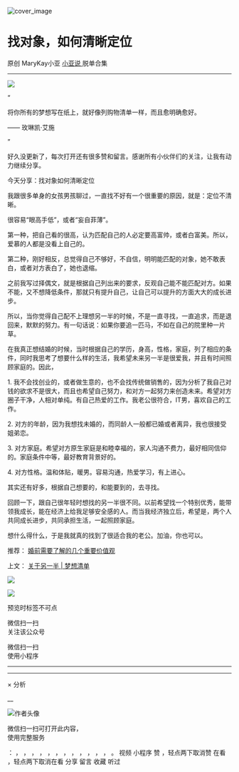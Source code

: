 ![cover_image](https://mmbiz.qlogo.cn/mmbiz_jpg/A8SKDch4cJFhPMyYZBXITzkzicPuMUR0c3G3ziatpbujcmBXFVQibH1ib9XBJYiadfib6NKrXjdx0UsaHptsYbwKzqPw/0?wx_fmt=jpeg)

#  找对象，如何清晰定位

原创  MaryKay小亚  [ 小亚说 ](https://mp.weixin.qq.com/mp/appmsgalbum?__biz=MzUxNDAwNTk0MQ==&action=getalbum&album_id=2150334617126502403#wechat_redirect) 脱单合集

__ _ _ _ _

  

  

![](https://mmbiz.qpic.cn/mmbiz_jpg/A8SKDch4cJFhPMyYZBXITzkzicPuMUR0cba3AQVAODekdc7qEOFoN6MgN7DRO3LOV0kicsGkvj84IDkh0eYJTgFw/640?wx_fmt=jpeg)

  
“

将你所有的梦想写在纸上，就好像列购物清单一样，而且愈明确愈好。

—— 玫琳凯·艾施

”  

好久没更新了，每次打开还有很多赞和留言。感谢所有小伙伴们的关注，让我有动力继续分享。

  

今天分享：找对象如何清晰定位

  

我跟很多单身的女孩男孩聊过，一直找不好有一个很重要的原因，就是：定位不清晰。

  

很容易“眼高手低”，或者“妄自菲薄”。

  

第一种，把自己看的很高，认为匹配自己的人必定要高富帅，或者白富美。所以，爱慕的人都是没看上自己的。

  

第二种，刚好相反，总觉得自己不够好，不自信，明明能匹配的对象，她不敢表白，或者对方表白了，她也退缩。

  

之前我写过择偶文，就是根据自己列出来的要求，反观自己能不能匹配对方。如果不能，又不想降低条件，那就只有提升自己，让自己可以提升的方面大大的成长进步。

  

所以，当你觉得自己配不上理想另一半的时候，不是一直寻找，一直追求，而是退回来，默默的努力。有一句话说：如果你要追一匹马，不如在自己的院里种一片草。

  

在我真正想结婚的时候，当时根据自己的学历，身高，性格，家庭，列了相应的条件，同时我思考了想要什么样的生活，我希望未来另一半是很爱我，并且有时间照顾家庭的。因此，

  

1\.
我不会找创业的，或者做生意的，也不会找传统做销售的，因为分析了我自己对钱的欲求不是很大，而且也希望自己努力，和对方一起努力来创造未来。希望对方圈子干净，人相对单纯。有自己热爱的工作。我老公很符合，IT男，喜欢自己的工作。

  

2\. 对方的年龄，因为我想找未婚的，而同龄人一般都已婚或者离异，我也很接受姐弟恋。

  

3\. 对方家庭。希望对方原生家庭是和睦幸福的，家人沟通不费力，最好相同信仰的。家庭条件中等，最好教育背景好的。

  

4\. 对方性格。温和体贴，暖男。容易沟通，热爱学习，有上进心。

  

其实还有好多，根据自己想要的，和能要到的，去寻找。

  

回顾一下，跟自己很年轻时想找的另一半很不同。以前希望找一个特别优秀，能带领我成长，能在经济上给我足够安全感的人。而当我经济独立后，希望是，两个人共同成长进步，共同承担生活，一起照顾家庭。

  

想什么得什么，于是我就真的找到了很适合我的老公。加油，你也可以。

  

推荐： [ 婚前需要了解的几个重要价值观
](http://mp.weixin.qq.com/s?__biz=MzUxNDAwNTk0MQ==&mid=2247484479&idx=1&sn=6037dd7cb9416ed7e23c7a6322e7e296&chksm=f94dcae5ce3a43f373cc160a6ea53831c7ff049edd282abad43e0046fb9f34e48ad0b9d355b8&scene=21#wechat_redirect)  

上文： [ 关于另一半 | 梦想清单
](https://mp.weixin.qq.com/s?__biz=MzUxNDAwNTk0MQ==&mid=2247483894&idx=1&sn=25f8a0e9bd3f96dafb093d9d0ed82e96&chksm=f94dcf2cce3a463aa779edecf27544e4fa935148456d1972fd2cb3c87cb8a654833652d94f56&token=1279964396&lang=zh_CN&scene=21#wechat_redirect)

![](https://mmbiz.qpic.cn/mmbiz_gif/b96CibCt70iaZ7Bia3Wm91cEuWhERXfCYjTia9tf7aMjVBNRETSa2NpGjCV6tyNvgCLos8LBgwEgxcwaIw8zdOsG7A/640?wx_fmt=gif)

![](https://mmbiz.qpic.cn/mmbiz_jpg/A8SKDch4cJEicCnqTxiatgGquhIicZ1wJ1Dth5YOOzoYV7U4N3HmiaO0vVAzjOpBVdtF0gnL632Fc7HqiaDmgveQDEw/640?wx_fmt=jpeg)

  

预览时标签不可点

微信扫一扫  
关注该公众号



微信扫一扫  
使用小程序

****



****



×  分析

__

![作者头像](http://mmbiz.qpic.cn/mmbiz_png/A8SKDch4cJE0KicTMyrVCx3VLqEgic5sJ1V5QeGZTibG9GLZlSCXSj5ByXNkib5PBrZVMkI41KKxgwE1K9gfypUeRg/0?wx_fmt=png)

微信扫一扫可打开此内容，  
使用完整服务

：  ，  ，  ，  ，  ，  ，  ，  ，  ，  ，  ，  ，  。  视频  小程序  赞  ，轻点两下取消赞  在看  ，轻点两下取消在看
分享  留言  收藏  听过

